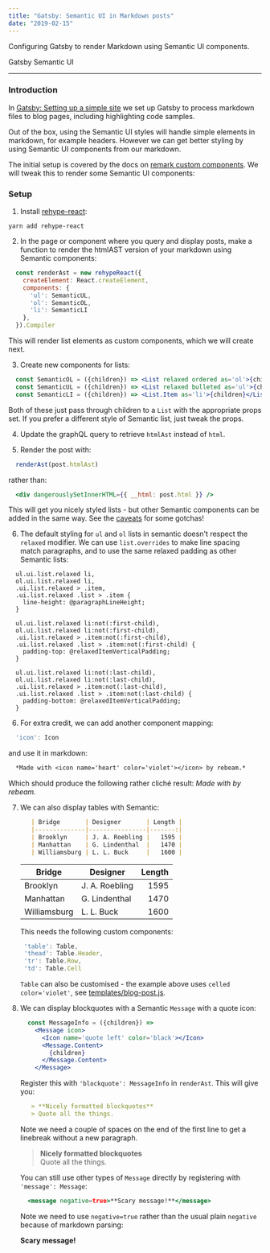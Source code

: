 ```yaml
---
title: "Gatsby: Semantic UI in Markdown posts"
date: "2019-02-15"
---
```


Configuring Gatsby to render Markdown using Semantic UI components.<!--end-->

<label color='violet' as='a' href='https://www.gatsbyjs.org/'>Gatsby</label>
<label color='blue' as='a' href='https://www.gatsbyjs.org/'>Semantic UI</label>

---

### Introduction

In [Gatsby: Setting up a simple site](/gatsby-static-site) we set up Gatsby to process markdown files to blog pages, including highlighting code samples.

Out of the box, using the Semantic UI styles will handle simple elements in markdown, for example headers. However we can get better styling by using Semantic UI components from our markdown.

The initial setup is covered by the docs on [remark custom components](https://using-remark.gatsbyjs.org/custom-components/). We will tweak this to render some Semantic UI components:

### Setup

1. Install [rehype-react](https://github.com/rhysd/rehype-react):
  ```
  yarn add rehype-react
  ```

2. In the page or component where you query and display posts, make a function to render the htmlAST version of your markdown using Semantic components:
  ```jsx
    const renderAst = new rehypeReact({
      createElement: React.createElement,
      components: { 
        'ul': SemanticUL, 
        'ol': SemanticOL,
        'li': SemanticLI 
      },
    }).Compiler
  ```
  This will render list elements as custom components, which we will create next.

3. Create new components for lists:
  ```jsx
    const SemanticOL = ({children}) => <List relaxed ordered as='ol'>{children}</List> 
    const SemanticUL = ({children}) => <List relaxed bulleted as='ul'>{children}</List> 
    const SemanticLI = ({children}) => <List.Item as='li'>{children}</List.Item> 
  ```
  Both of these just pass through children to a `List` with the appropriate props set. If you prefer a different style of Semantic list, just tweak the props.

4. Update the graphQL query to retrieve `htmlAst` instead of `html`.

5. Render the post with:
  ```jsx
    renderAst(post.htmlAst)
  ``` 
  rather than: 
  ```jsx
    <div dangerouslySetInnerHTML={{ __html: post.html }} />
  ```
  This will get you nicely styled lists - but other Semantic components can be added in the same way. See the [caveats](https://using-remark.gatsbyjs.org/custom-components/#caveats) for some gotchas! 

6. The default styling for `ul` and `ol` lists in semantic doesn't respect the `relaxed` modifier. We can use `list.overrides` to make line spacing match paragraphs, and to use the same relaxed padding as other Semantic lists:
  ```less
    ul.ui.list.relaxed li,
    ol.ui.list.relaxed li,
    .ui.list.relaxed > .item,
    .ui.list.relaxed .list > .item {
      line-height: @paragraphLineHeight;
    }

    ul.ui.list.relaxed li:not(:first-child),
    ol.ui.list.relaxed li:not(:first-child),
    .ui.list.relaxed > .item:not(:first-child),
    .ui.list.relaxed .list > .item:not(:first-child) {
      padding-top: @relaxedItemVerticalPadding;
    }

    ul.ui.list.relaxed li:not(:last-child),
    ol.ui.list.relaxed li:not(:last-child),
    .ui.list.relaxed > .item:not(:last-child),
    .ui.list.relaxed .list > .item:not(:last-child) {
      padding-bottom: @relaxedItemVerticalPadding;
    }
  ```

6. For extra credit, we can add another component mapping:
  ```jsx
    'icon': Icon
  ```
  and use it in markdown:
  ```markdown
    *Made with <icon name='heart' color='violet'></icon> by rebeam.*
  ```
  Which should produce the following rather clich&eacute; result: *Made with <icon name='heart' color='violet'></icon> by rebeam.*

7. We can also display tables with Semantic:
   
   ```markdown
      | Bridge       | Designer       | Length |
      |--------------|----------------|-------:|
      | Brooklyn     | J. A. Roebling |   1595 |
      | Manhattan    | G. Lindenthal  |   1470 |
      | Williamsburg | L. L. Buck     |   1600 |
    ```

   | Bridge       | Designer       | Length |
   |--------------|----------------|-------:|
   | Brooklyn     | J. A. Roebling |   1595 |
   | Manhattan    | G. Lindenthal  |   1470 |
   | Williamsburg | L. L. Buck     |   1600 |

   This needs the following custom components:
   ```jsx
    'table': Table,
    'thead': Table.Header,
    'tr': Table.Row,
    'td': Table.Cell
   ``` 

   `Table` can also be customised - the example above uses `celled color='violet'`, see [templates/blog-post.js](https://github.com/trepidacious/gatsby-rebeam-org/blob/master/src/templates/blog-post.js).

8. We can display blockquotes with a Semantic `Message` with a quote icon:

   ```jsx
     const MessageInfo = ({children}) => 
       <Message icon>
         <Icon name='quote left' color='black'></Icon>
         <Message.Content>
           {children}
         </Message.Content>
       </Message> 
   ```

   Register this with `'blockquote': MessageInfo` in `renderAst`. This will give you:

   ```markdown
      > **Nicely formatted blockquotes**  
      > Quote all the things.
   ```

   Note we need a couple of spaces on the end of the first line to get a linebreak without a new paragraph.

   > **Nicely formatted blockquotes**  
   > Quote all the things.

   You can still use other types of `Message` directly by registering with `'message': Message`:

   ```jsx
     <message negative=true>**Scary message!**</message>
   ```

   Note we need to use `negative=true` rather than the usual plain `negative` because of markdown parsing:

   <message negative=true>**Scary message!**</message>
